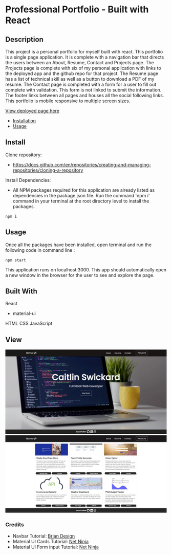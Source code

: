 # Professional Portfolio - Built with React

## Description 
This project is a personal portfolio for myself built with react. This portfolio is a single page application. It is complete with a navigation bar that directs the users between an About, Resume, Contact and Projects page. The Projects page is complete with six of my personal application with links to the deployed app and the github repo for that project. The Resume page has a list of technical skill as well as a button to download a PDF of my resume. The Contact page is completed with a form for a user to fill out complete with validation. This form is not linked to submit the information. The footer links between all pages and houses all the social following links. This portfolio is mobile responsive to multiple screen sizes. 

[View deployed page here](https://happy-heisenberg-72ba96.netlify.app/)

- [Installation](#install)
- [Usage](#usage)

## Install

Clone repository: 
- https://docs.github.com/en/repositories/creating-and-managing-repositories/cloning-a-repository

Install Dependencies: 
- All NPM packages required for this application are already listed as dependencies in the package.json file. Run the command 'npm i' command in your terminal at the root directory level to install the packages. 
```
npm i
```

## Usage

Once all the packages have been installed, open terminal and run the following code in command line :

```
npm start
```

This application runs on localhost:3000. This app should automatically open a new window in the browser for the user to see and explore the page.

## Built With

React
- material-ui

HTML
CSS
JavaScript

## View

![Shot-1](public/images/home-pg.jpeg)
![Shot-2](public/images/projects.jpeg)

### Credits
- Navbar Tutorial: [Brian Design](https://www.youtube.com/watch?v=I2UBjN5ER4s)
- Material UI Cards Tutorial: [Net Ninja](https://www.youtube.com/watch?v=M75MUZ1zVYM&t=555s)
- Material UI Form input Tutorial: [Net Ninja](https://www.youtube.com/watch?v=sTdt2cJS2dg&t=625s)
